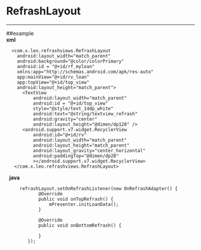 # RefrashLayout  
---  
##example  
   **xml**  
   
      <com.x.leo.refrashviews.RefrashLayout
        android:layout_width="match_parent"
        android:background="@color/colorPrimary"
        android:id = "@+id/rf_myloan"
        xmlns:app="http://schemas.android.com/apk/res-auto"
        app:mainView="@+id/rv_loan"
        app:topView="@+id/top_view"
        android:layout_height="match_parent">  
          <TextView
              android:layout_width="match_parent"
              android:id = "@+id/top_view"
              style="@style/text_14dp_white"
              android:text="@string/textview_refrash"
              android:gravity="center"
              android:layout_height="@dimen/dp120" />
          <android.support.v7.widget.RecyclerView
              android:id="@+id/rv"
              android:layout_width="match_parent"
              android:layout_height="match_parent"
              android:layout_gravity="center_horizontal"
              android:paddingTop="@dimen/dp20"
              ></android.support.v7.widget.RecyclerView>
       </com.x.leo.refrashviews.RefrashLayout>  
       
   **java**  
     
         refrashLayout.setOnRefrashListener(new OnRefrashAdapter() {
                @Override
                public void onTopRefrash() {
                    mPresenter.initLoanData();
                }

                @Override
                public void onBottomRefrash() {

                }
            });
